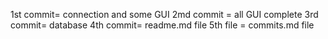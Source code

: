 
1st commit= connection and some GUI
2md commit = all GUI complete 
3rd commit= database
4th commit= readme.md file
5th file = commits.md file

